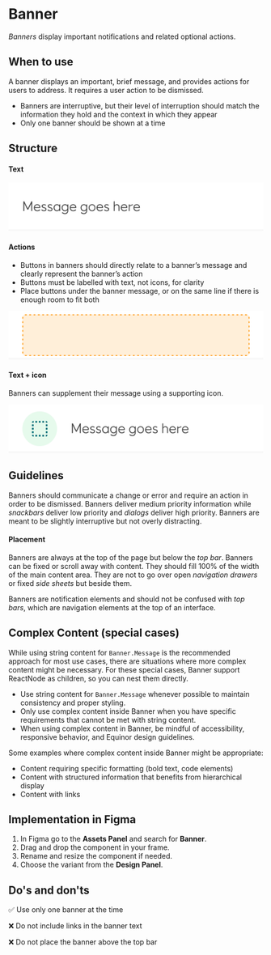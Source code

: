 # Banner

_Banners_ display important notifications and related optional actions.

## When to use

A banner displays an important, brief message, and provides actions for users to address. It requires a user action to be dismissed.

- Banners are interruptive, but their level of interruption should match the information they hold and the context in which they appear
- Only one banner should be shown at a time

## Structure

#### Text

![banner-text](../assets/banner-text.jpg)

#### Actions

- Buttons in banners should directly relate to a banner’s message and clearly represent the banner’s action
- Buttons must be labelled with text, not icons, for clarity
- Place buttons under the banner message, or on the same line if there is enough room to fit both

![banner-action](../assets/banner-action.jpg)

#### Text + icon

Banners can supplement their message using a supporting icon.

![banner-icon](../assets/banner-icon.jpg)

## Guidelines

Banners should communicate a change or error and require an action in order to be dismissed. Banners deliver medium priority information while *snackbars* deliver low priority and *dialogs* deliver high priority. Banners are meant to be slightly interruptive but not overly distracting.

#### Placement

Banners are always at the top of the page but below the _top bar_. Banners can be fixed or scroll away with content. They should fill 100% of the width of the main content area. They are not to go over open _navigation drawers_ or fixed _side sheets_ but beside them.

Banners are notification elements and should not be confused with *top bars*, which are navigation elements at the top of an interface.

## Complex Content (special cases)

While using string content for ``Banner.Message`` is the recommended approach for most use cases, there are situations where more complex content might be necessary. For these special cases, Banner support ReactNode as children, so you can nest them directly.

- Use string content for ``Banner.Message`` whenever possible to maintain consistency and proper styling.
- Only use complex content inside Banner when you have specific requirements that cannot be met with string content.
- When using complex content in Banner, be mindful of accessibility, responsive behavior, and Equinor design guidelines.

Some examples where complex content inside Banner might be appropriate:

- Content requiring specific formatting (bold text, code elements)
- Content with structured information that benefits from hierarchical display
- Content with links

## Implementation in Figma

1. In Figma go to the **Assets Panel** and search for **Banner**.
2. Drag and drop the component in your frame.
3. Rename and resize the component if needed.
4. Choose the variant from the **Design Panel**.

## Do's and don'ts

✅  Use only one banner at the time

❌  Do not include links in the banner text

❌  Do not place the banner above the top bar